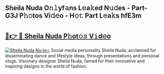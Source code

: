 ## Sheila Nuda O𝚗𝚕yf𝚊ns L𝚎a𝚔ed N𝚞𝚍es - Part-G3J P𝚑𝚘tos Vi𝚍𝚎o - H𝚘𝚝 Part L𝚎a𝚔s hfE3m

# <h2><a href="http://kf6s7wx.oniu.top/?m=Sheila+Nuda">🔗👉 🔴 Sheila Nuda P𝚑ot𝚘𝚜 V𝚒d𝚎o</a></h2>

[![Sheila Nuda Nu𝚍e𝚜](https://i.imgur.com/0qMVB7G.gif)](http://kf6s7wx.oniu.top/?m=Sheila+Nuda)
Social media personality Sheila Nuda, acclaimed for disseminating dance and lifestyle ideas, through presentations and personal vlogs. Visionary designer Sheila Nuda, famed for their innovative and inspiring designs in the world of fashion.  

